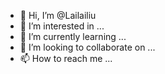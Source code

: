 - 👋 Hi, I’m @Lailailiu
- 👀 I’m interested in ...
- 🌱 I’m currently learning ...
- 💞️ I’m looking to collaborate on ...
- 📫 How to reach me ...

<!---
Lailailiu/Lailailiu is a ✨ special ✨ repository because its `README.md` (this file) appears on your GitHub profile.
You can click the Preview link to take a look at your changes.
--->
